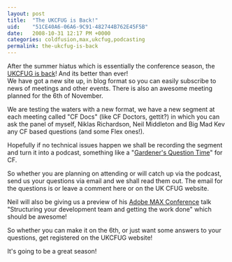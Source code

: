 ```yaml
---
layout: post
title:  "The UKCFUG is Back!"
uid:	"51CE40A6-06A6-9C91-482744B762E45F5B"
date:   2008-10-31 12:17 PM +0000
categories: coldfusion,max,ukcfug,podcasting
permalink: the-ukcfug-is-back
---
```

<p>After the summer hiatus which is essentially the conference season, the <a title="UKCFUG | The UK ColdFusion User Group" href="http://www.ukcfug.org/">UKCFUG is back</a>! And its better than ever! 
<br />
We have got a new site up, in blog format so you can easily subscribe to news of meetings and other events. There is also an awesome meeting planned for the 6th of November.</p>
<p>We are testing the waters with a new format, we have a new segment at each meeting called "CF Docs" (like CF Doctors, gettit?) in which you can ask the panel of myself, Niklas Richardson, Neil Middleton and Big Mad Kev any CF based questions (and some Flex ones!). </p>
<p>Hopefully if no technical issues happen we shall be recording the segment and turn it into a podcast, something like a "<a title="Gardeners' Question Time - Wikipedia, the free encyclopedia" href="http://en.wikipedia.org/wiki/Gardener%27s_Question_Time">Gardener's Question Time</a>" for CF. </p>
<p>So whether you are planning on attending or will catch up via the podcast, send us your questions via email and we shall read them out. The email for the questions is
<script type="text/javascript"></script>
or leave a comment here or on the UK CFUG website. </p>
<p>Neil will also be giving us a preview of his <a title="Adobe MAX 2008 - Europe" href="http://max.adobe.com/eu/experience/">Adobe MAX Conference</a> talk "Structuring your development team and getting the work done" which should be awesome! </p>
<p>So whether you can make it on the 6th, or just want some answers to your questions, get registered on the UKCFUG website! </p>
<p>
It's going to be a great season!</p>